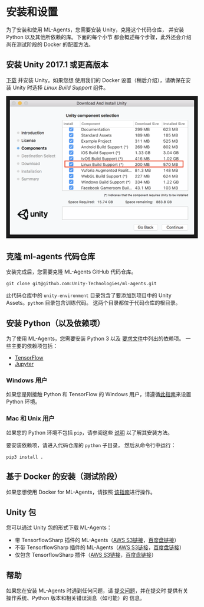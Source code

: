 # 安装和设置

为了安装和使用 ML-Agents，您需要安装 Unity，克隆这个代码仓库，
并安装 Python 以及其他所依赖的库。下面的每个小节
都会概述每个步骤，此外还会介绍尚在测试阶段的 Docker 的配置方法。

## 安装 **Unity 2017.1** 或更高版本

[下载](https://store.unity.com/download) 并安装 Unity。如果您想
使用我们的 Docker 设置（稍后介绍），请确保在安装 Unity 时选择 
_Linux Build Support_ 组件。

<p align="center">
    <img src="images/unity_linux_build_support.png" 
        alt="Linux Build Support" 
        width="500" border="10" />
</p>

## 克隆 ml-agents 代码仓库

安装完成后，您需要克隆 ML-Agents GitHub 代码仓库。

    git clone git@github.com:Unity-Technologies/ml-agents.git

此代码仓库中的 `unity-environment` 目录包含了要添加到项目中的 
Unity Assets。`python` 目录包含训练代码。
这两个目录都位于代码仓库的根目录。

## 安装 Python（以及依赖项）

为了使用 ML-Agents，您需要安装 Python 3 以及
[要求文件](../python/requirements.txt)中列出的依赖项。
一些主要的依赖项包括：
- [TensorFlow](/docs/Background-TensorFlow.md)
- [Jupyter](/docs/Background-Jupyter.md)

### Windows 用户

如果您是刚接触 Python 和 TensorFlow 的 Windows 用户，请遵循[此指南](/docs/Installation-Windows.md)来设置 Python 环境。

### Mac 和 Unix 用户

如果您的 Python 环境不包括 `pip`，请参阅这些
[说明](https://packaging.python.org/guides/installing-using-linux-tools/#installing-pip-setuptools-wheel-with-linux-package-managers)
以了解其安装方法。

要安装依赖项，请进入代码仓库的 `python` 子目录，
然后从命令行中运行：

    pip3 install .

## 基于 Docker 的安装（测试阶段）

如果您想使用 Docker for ML-Agents，请按照
[该指南](/docs/Using-Docker.md)进行操作。

## Unity 包

您可以通过 Unity 包的形式下载 ML-Agents：

 * 带 TensorflowSharp 插件的 ML-Agents（[AWS S3链接](https://s3.amazonaws.com/unity-ml-agents/0.3/ML-AgentsWithPlugin.unitypackage)，[百度盘链接](https://pan.baidu.com/s/1qkWOqb0meyTorBG-So_PfA)）
 * 不带 TensorflowSharp 插件的 ML-Agents（[AWS S3链接](https://s3.amazonaws.com/unity-ml-agents/0.3/ML-AgentsNoPlugin.unitypackage)，[百度盘链接](https://pan.baidu.com/s/1K8fZFslW6PWNgmWA6oO4Yg)）
 * 仅包含 TensorflowSharp 插件（[AWS S3链接](https://s3.amazonaws.com/unity-ml-agents/0.3/TFSharpPlugin.unitypackage)，[百度盘链接](https://pan.baidu.com/s/1s0mJN8lvuxTcYbs2kL2FqA)）

## 帮助

如果您在安装 ML-Agents 时遇到任何问题，请
[提交问题](https://github.com/Unity-Technologies/ml-agents/issues)，并在提交时
提供有关操作系统、Python 版本和相关错误消息（如可能）的
信息。
